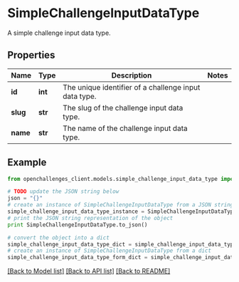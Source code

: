 # SimpleChallengeInputDataType

A simple challenge input data type.

## Properties
Name | Type | Description | Notes
------------ | ------------- | ------------- | -------------
**id** | **int** | The unique identifier of a challenge input data type. | 
**slug** | **str** | The slug of the challenge input data type. | 
**name** | **str** | The name of the challenge input data type. | 

## Example

```python
from openchallenges_client.models.simple_challenge_input_data_type import SimpleChallengeInputDataType

# TODO update the JSON string below
json = "{}"
# create an instance of SimpleChallengeInputDataType from a JSON string
simple_challenge_input_data_type_instance = SimpleChallengeInputDataType.from_json(json)
# print the JSON string representation of the object
print SimpleChallengeInputDataType.to_json()

# convert the object into a dict
simple_challenge_input_data_type_dict = simple_challenge_input_data_type_instance.to_dict()
# create an instance of SimpleChallengeInputDataType from a dict
simple_challenge_input_data_type_form_dict = simple_challenge_input_data_type.from_dict(simple_challenge_input_data_type_dict)
```
[[Back to Model list]](../README.md#documentation-for-models) [[Back to API list]](../README.md#documentation-for-api-endpoints) [[Back to README]](../README.md)


